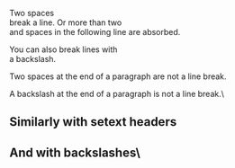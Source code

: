 Two spaces  
break a line. Or more than two      
  and spaces in the following line are absorbed.

You can also break lines with\
a backslash.

Two spaces at the end of a paragraph are
not a line break.  

A backslash at the end of a paragraph is
not a line break.\

Similarly with setext headers   
-------------------------------

And with backslashes\
---------------------
